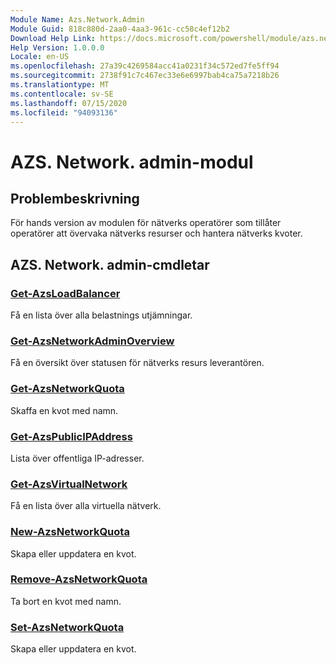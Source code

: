 ```yaml
---
Module Name: Azs.Network.Admin
Module Guid: 818c880d-2aa0-4aa3-961c-cc58c4ef12b2
Download Help Link: https://docs.microsoft.com/powershell/module/azs.network.admin
Help Version: 1.0.0.0
Locale: en-US
ms.openlocfilehash: 27a39c4269584acc41a0231f34c572ed7fe5ff94
ms.sourcegitcommit: 2738f91c7c467ec33e6e6997bab4ca75a7218b26
ms.translationtype: MT
ms.contentlocale: sv-SE
ms.lasthandoff: 07/15/2020
ms.locfileid: "94093136"
---
```

# AZS. Network. admin-modul
## Problembeskrivning
För hands version av modulen för nätverks operatörer som tillåter operatörer att övervaka nätverks resurser och hantera nätverks kvoter.

## AZS. Network. admin-cmdletar
### [Get-AzsLoadBalancer](Get-AzsLoadBalancer.md)
Få en lista över alla belastnings utjämningar.

### [Get-AzsNetworkAdminOverview](Get-AzsNetworkAdminOverview.md)
Få en översikt över statusen för nätverks resurs leverantören.

### [Get-AzsNetworkQuota](Get-AzsNetworkQuota.md)
Skaffa en kvot med namn.

### [Get-AzsPublicIPAddress](Get-AzsPublicIPAddress.md)
Lista över offentliga IP-adresser.

### [Get-AzsVirtualNetwork](Get-AzsVirtualNetwork.md)
Få en lista över alla virtuella nätverk.

### [New-AzsNetworkQuota](New-AzsNetworkQuota.md)
Skapa eller uppdatera en kvot.

### [Remove-AzsNetworkQuota](Remove-AzsNetworkQuota.md)
Ta bort en kvot med namn.

### [Set-AzsNetworkQuota](Set-AzsNetworkQuota.md)
Skapa eller uppdatera en kvot.

